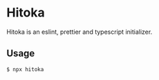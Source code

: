 # Hitoka

Hitoka is an eslint, prettier and typescript initializer.

## Usage

```shell
$ npx hitoka
```
